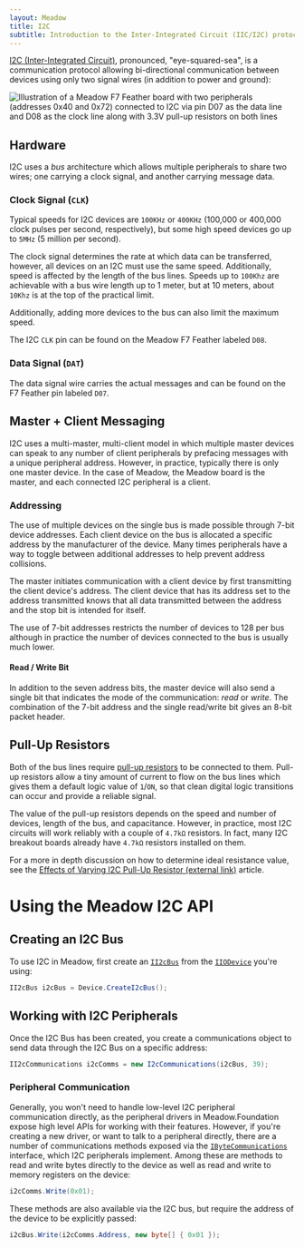 ```yaml
---
layout: Meadow
title: I2C
subtitle: Introduction to the Inter-Integrated Circuit (IIC/I2C) protocol.
---
```


[I2C (Inter-Integrated Circuit)](https://en.wikipedia.org/wiki/I%C2%B2C), pronounced, "eye-squared-sea", is a communication protocol allowing bi-directional communication between devices using only two signal wires (in addition to power and ground):

![Illustration of a Meadow F7 Feather board with two peripherals (addresses 0x40 and 0x72) connected to I2C via pin D07 as the data line and D08 as the clock line along with 3.3V pull-up resistors on both lines](I2C_Circuit.svg)

## Hardware

I2C uses a _bus_ architecture which allows multiple peripherals to share two wires; one carrying a clock signal, and another carrying message data.

### Clock Signal (`CLK`)

Typical speeds for I2C devices are `100KHz` or `400KHz` (100,000 or 400,000 clock pulses per second, respectively), but some high speed devices go up to `5MHz` (5 million per second).

The clock signal determines the rate at which data can be transferred, however, all devices on an I2C must use the same speed. Additionally, speed is affected by the length of the bus lines. Speeds up to `100Khz` are achievable with a bus wire length up to 1 meter, but at 10 meters, about `10Khz` is at the top of the practical limit.

Additionally, adding more devices to the bus can also limit the maximum speed.

The I2C `CLK` pin can be found on the Meadow F7 Feather labeled `D08`.

### Data Signal (`DAT`)

The data signal wire carries the actual messages and can be found on the F7 Feather pin labeled `D07`.

## Master + Client Messaging

I2C uses a multi-master, multi-client model in which multiple master devices can speak to any number of client peripherals by prefacing messages with a unique peripheral address. However, in practice, typically there is only one master device. In the case of Meadow, the Meadow board is the master, and each connected I2C peripheral is a client.

### Addressing

The use of multiple devices on the single bus is made possible through 7-bit device addresses. Each client device on the bus is allocated a specific address by the manufacturer of the device. Many times peripherals have a way to toggle between additional addresses to help prevent address collisions.

The master initiates communication with a client device by first transmitting the client device's address. The client device that has its address set to the address transmitted knows that all data transmitted between the address and the stop bit is intended for itself.

The use of 7-bit addresses restricts the number of devices to 128 per bus although in practice the number of devices connected to the bus is usually much lower.

#### Read / Write Bit

In addition to the seven address bits, the master device will also send a single bit that indicates the mode of the communication: _read_ or _write_. The combination of the 7-bit address and the single read/write bit gives an 8-bit packet header.

## Pull-Up Resistors

Both of the bus lines require [pull-up resistors](/Hardware/Tutorials/Electronics/Part4/PullUp_PullDown_Resistors/) to be connected to them. Pull-up resistors allow a tiny amount of current to flow on the bus lines which gives them a default logic value of `1`/`ON`, so that clean digital logic transitions can occur and provide a reliable signal.

The value of the pull-up resistors depends on the speed and number of devices, length of the bus, and capacitance. However, in practice, most I2C circuits will work reliably with a couple of `4.7kΩ` resistors. In fact, many I2C breakout boards already have `4.7kΩ` resistors installed on them.

For a more in depth discussion on how to determine ideal resistance value, see the [Effects of Varying I2C Pull-Up Resistor (external link)](http://dsscircuits.com/articles/effects-of-varying-i2c-pull-up-resistors) article.

# Using the Meadow I2C API

## Creating an I2C Bus

To use I2C in Meadow, first create an [`II2cBus`](/docs/api/Meadow/Meadow.Hardware/II2cBus/) from the [`IIODevice`](/docs/api/Meadow/Meadow/IIoDevice/) you're using:

```csharp
II2cBus i2cBus = Device.CreateI2cBus();
```

## Working with I2C Peripherals

Once the I2C Bus has been created, you create a communications object to send data through the I2C Bus on a specific address:

```csharp
II2cCommunications i2cComms = new I2cCommunications(i2cBus, 39);
```

### Peripheral Communication

Generally, you won't need to handle low-level I2C peripheral communication directly, as the peripheral drivers in Meadow.Foundation expose high level APIs for working with their features. However, if you're creating a new driver, or want to talk to a peripheral directly, there are a number of communications methods exposed via the [`IByteCommunications`](/docs/api/Meadow/Meadow.Hardware/IByteCommunications/) interface, which I2C peripherals implement. Among these are methods to read and write bytes directly to the device as well as read and write to memory registers on the device:

```csharp
i2cComms.Write(0x01);
```

These methods are also available via the I2C bus, but require the address of the device to be explicitly passed:

```csharp
i2cBus.Write(i2cComms.Address, new byte[] { 0x01 });
```
